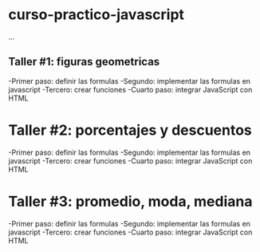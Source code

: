 # curso-practico-javascript

...

## Taller #1: figuras geometricas

-Primer paso: definir las formulas
-Segundo: implementar las formulas en javascript
-Tercero: crear funciones 
-Cuarto paso: integrar JavaScript con HTML

# Taller #2: porcentajes y descuentos 

-Primer paso: definir las formulas
-Segundo: implementar las formulas en javascript
-Tercero: crear funciones 
-Cuarto paso: integrar JavaScript con HTML

# Taller #3: promedio, moda, mediana 

-Primer paso: definir las formulas
-Segundo: implementar las formulas en javascript
-Tercero: crear funciones 
-Cuarto paso: integrar JavaScript con HTML